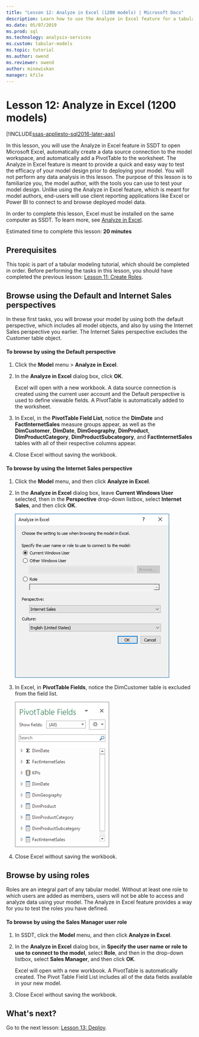 ```yaml
---
title: "Lesson 12: Analyze in Excel (1200 models) | Microsoft Docs"
description: Learn how to use the Analyze in Excel feature for a tabular model project.
ms.date: 05/07/2019
ms.prod: sql
ms.technology: analysis-services
ms.custom: tabular-models
ms.topic: tutorial
ms.author: owend
ms.reviewer: owend
author: minewiskan
manager: kfile
---
```

# Lesson 12: Analyze in Excel (1200 models)
[!INCLUDE[ssas-appliesto-sql2016-later-aas](../includes/ssas-appliesto-sql2016-later-aas.md)]

In this lesson, you will use the Analyze in Excel feature in SSDT to open Microsoft Excel, automatically create a data source connection to the model workspace, and automatically add a PivotTable to the worksheet. The Analyze in Excel feature is meant to provide a quick and easy way to test the efficacy of your model design prior to deploying your model. You will not perform any data analysis in this lesson. The purpose of this lesson is to familiarize you, the model author, with the tools you can use to test your model design. Unlike using the Analyze in Excel feature, which is meant for model authors, end-users will use client reporting applications like Excel or Power BI to connect to and browse deployed model data.  
  
In order to complete this lesson, Excel must be installed on the same computer as SSDT. To learn more, see [Analyze in Excel](../tabular-models/tabular-model-designer-ssas.md).  
  
Estimated time to complete this lesson: **20 minutes**  
  
## Prerequisites  
This topic is part of a tabular modeling tutorial, which should be completed in order. Before performing the tasks in this lesson, you should have completed the previous lesson: [Lesson 11: Create Roles](lesson-11-create-roles.md).  
  
## Browse using the Default and Internet Sales perspectives  
In these first tasks, you will browse your model by using both the default perspective, which includes all model objects, and also by using the Internet Sales perspective you earlier. The Internet Sales perspective excludes the Customer table object.  
  
#### To browse by using the Default perspective  
  
1.  Click the **Model** menu > **Analyze in Excel**.  
  
2.  In the **Analyze in Excel** dialog box, click **OK**.  
  
    Excel will open with a new workbook. A data source connection is created using the current user account and the Default perspective is used to define viewable fields. A PivotTable is automatically added to the worksheet.  
  
3.  In Excel, in the **PivotTable Field List**, notice the **DimDate** and **FactInternetSales** measure groups appear, as well as the **DimCustomer**, **DimDate**, **DimGeography**, **DimProduct**, **DimProductCategory**, **DimProductSubcategory**, and **FactInternetSales** tables with all of their respective columns appear.  
  
4.  Close Excel without saving the workbook.  
  
#### To browse by using the Internet Sales perspective  
  
1.  Click the **Model** menu, and then click **Analyze in Excel**.  
  
2.  In the **Analyze in Excel** dialog box, leave **Current Windows User** selected, then in the **Perspective** drop-down listbox, select **Internet Sales**, and then click **OK**. 
    
    ![Screenshot of the Analyze in Excel dialog box showing the correct options selected.](media/as-tabular-lesson12-perspective.png)
    
3.  In Excel, in **PivotTable Fields**, notice the DimCustomer table is excluded from the field list.  
    
    ![Screenshot of the PivotTable Fields dialog box in Excel showing that DimCustomer is not available for selection.](media/as-tabular-lesson12-fields.png)
    
4.  Close Excel without saving the workbook.  
  
## Browse by using roles  
Roles are an integral part of any tabular model. Without at least one role to which users are added as members, users will not be able to access and analyze data using your model. The Analyze in Excel feature provides a way for you to test the roles you have defined.  
  
#### To browse by using the Sales Manager user role  
  
1.  In SSDT, click the **Model** menu, and then click **Analyze in Excel**.  
  
2.  In the **Analyze in Excel** dialog box, in **Specify the user name or role to use to connect to the model**, select **Role**, and then in the drop-down listbox, select **Sales Manager**, and then click **OK**.  
  
    Excel will open with a new workbook. A PivotTable is automatically created. The Pivot Table Field List includes all of the data fields available in your new model.  
      
3.  Close Excel without saving the workbook.  
  
## What's next?
Go to the next lesson: [Lesson 13: Deploy](lesson-13-deploy.md).

  
  
